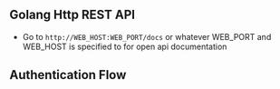 ## Golang Http REST API

- Go to `http://WEB_HOST:WEB_PORT/docs` or whatever WEB_PORT and WEB_HOST is specified to for open api documentation

## Authentication Flow
